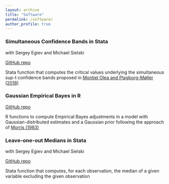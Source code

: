 ```yaml
---
layout: archive
title: "Software"
permalink: /software/
author_profile: true
---
```


### Simultaneous Confidence Bands in Stata
with Sergey Egiev and Michael Sielski

[GitHub repo](https://github.com/ryanedmundkessler/simultaneous_confidence_bands)

Stata function that computes the critical values underlying the simultaneous sup-t confidence bands proposed in [Montiel Olea and Plagborg-Møller (2018)](https://scholar.princeton.edu/sites/default/files/mikkelpm/files/conf_band.pdf)

### Gaussian Empirical Bayes in R

[GitHub repo](https://github.com/ryanedmundkessler/gaussian_empirical_bayes)

R functions to compute Empirical Bayes adjustments in a model with Gaussian-distributed estimates and a Gaussian prior following the approach of [Morris (1983)](https://www.jstor.org/stable/2287098)

### Leave-one-out Medians in Stata 
with Sergey Egiev and Michael Sielski

[GitHub repo](https://github.com/ryanedmundkessler/leave_one_out_median)

Stata function that computes, for each observation, the median of a given variable excluding the given observation
